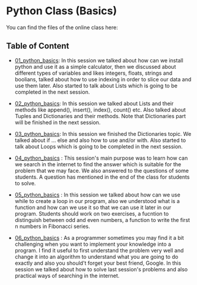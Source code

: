 # Python Class (Basics)

You can find the files of the online class here:

## Table of Content

* [01_python_basics](https://github.com/heispv/python_class/blob/master/01_python_basics.ipynb): In this session we talked about how can we install python and use it as a simple calculator, then we discussed about different types of variables and likes integers, floats, strings and boolians, talked about how to use indexing in order to slice our data and use them later. Also started to talk about Lists which is going to be completed in the next session.

* [02_python_basics](https://github.com/heispv/python_class/blob/master/02_python_basics.ipynb): In this session we talked about Lists and their methods like append(), insert(), index(), count() etc. Also talked about Tuples and Dictionaries and their methods. Note that Dictionaries part will be finished in the next session.

* [03_python_basics](https://github.com/heispv/python_class/blob/master/03_python_basics.ipynb): In this session we finished the Dictionaries topic. We talked about if ... else and also how to use and/or with. Also started to talk about Loops which is going to be completed in the next session.

* [04_python_basics](https://github.com/heispv/python_class/blob/master/04_python_basics.ipynb) : This session's main purpose was to learn how can we search in the internet to find the answer which is suitable for the problem that we may face. We also answered to the questions of some students. A question has mentioned in the end of the class for students to solve.

* [05_python_basics](https://github.com/heispv/python_class/blob/master/05_python_basics.ipynb) : In this session we talked about how can we use while to create a loop in our program, also we understood what is a function and how can we use it so that we can use it later in our program. Students should work on two exercises, a fucntion to distinguish between odd and even numbers, a function to write the first n numbers in Fibonacci series.

* [06_python_basics](https://github.com/heispv/python_class/blob/master/06_python_basics.ipynb) : As a programmer sometimes you may find it a bit challenging when you want to implement your knowledge into a program. I find it useful to first understand the problem very well and change it into an algorithm to understand what you are going to do exactly and also you should't forget your best friend, Google. In this session we talked about how to solve last session's problems and also practical ways of searching in the internet.